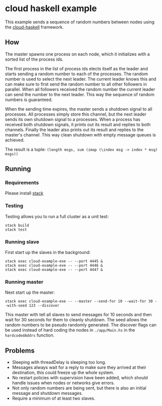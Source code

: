 # cloud haskell example

This example sends a sequence of random numbers between nodes using the [cloud-haskell](http://haskell-distributed.github.io/) framework.

## How

The master spawns one process on each node, which it initializes with a sorted list of the process ids.

The first process in the list of process ids elects itself as the leader and starts sending a random number to each of the processes.
The random number is used to select the next leader.
The current leader knows this and can make sure to first send the random number to all other followers in parallel.
When all followers received the random number the current leader can send the number to the next leader.
This way the sequence of random numbers is guaranteed.

When the sending time expires, the master sends a shutdown signal to all processes.
All processes simply store this channel, but the next leader sends its own shutdown signal to a processes.
When a process has received both shutdown signals, it prints out its result and replies to both channels.
Finally the leader also prints out its result and replies to the master's channel.
This way clean shutdown with empty message queues is achieved.

The result is a tuple: `(length msgs, sum (imap (\index msg -> index * msg) msgs))`

## Running

### Requirements

Please install [stack](https://docs.haskellstack.org/en/stable/README/#how-to-install)

### Testing

Testing allows you to run a full cluster as a unit test:

```
stack build
stack test
```

### Running slave

First start up the slaves in the background:

```
stack exec cloud-example-exe -- --port 4445 &
stack exec cloud-example-exe -- --port 4446 &
stack exec cloud-example-exe -- --port 4447 &
```

### Running master

Next start up the master:

```
stack exec cloud-example-exe -- --master --send-for 10 --wait-for 30 --with-seed 123 --discover
```

This master with tell all slaves to send messages for 10 seconds and then wait for 30 seconds for them to cleanly shutdown.
The seed allows the random numbers to be pseudo randomly generated.
The discover flags can be used instead of hard coding the nodes in `./app/Main.hs` in the `hardcodedAddrs` function.

## Problems

  - Sleeping with threadDelay is sleeping too long.
  - Messages always wait for a reply to make sure they arrived at their destination, this could freeze up the whole system.
  - No restart policies with supervision have been added, which should handle issues when nodes or networks give errors.
  - Not only random numbers are being sent, but there is also an initial message and shutdown messages.
  - Require a minimum of at least two slaves.